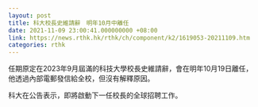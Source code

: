 ```yaml
---
layout: post
title: 科大校長史維請辭　明年10月中離任
date: 2021-11-09 23:00:41.000000000 +08:00
link: https://news.rthk.hk/rthk/ch/component/k2/1619053-20211109.htm
categories: rthk
---
```


任期原定在2023年9月屆滿的科技大學校長史維請辭，會在明年10月19日離任，他透過內部電郵發信給全校，但沒有解釋原因。

科大在公告表示，即將啟動下一任校長的全球招聘工作。
